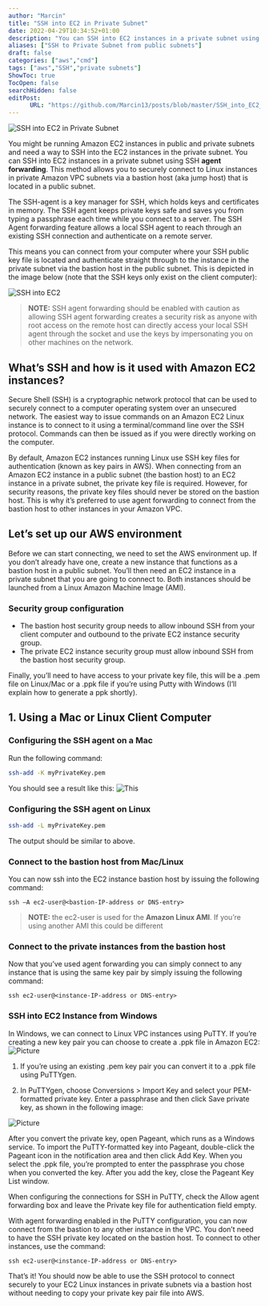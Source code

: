 ```yaml
---
author: "Marcin"
title: "SSH into EC2 in Private Subnet"
date: 2022-04-29T10:34:52+01:00
description: "You can SSH into EC2 instances in a private subnet using SSH agent forwarding"
aliases: ["SSH to Private Subnet from public subnets"]
draft: false
categories: ["aws","cmd"]
tags: ["aws","SSH","private subnets"]
ShowToc: true
TocOpen: false
searchHidden: false
editPost:
      URL: "https://github.com/Marcin13/posts/blob/master/SSH_into_EC2_in_Private_Subnet.md"
---
```


![SSH into EC2 in Private Subnet](https://cdn-digicloud.pressidium.com/wp-content/uploads/2020/10/SSH-into-EC2-in-Private-Subnet-Amazon-AWS-600x382.jpg#center)

You might be running Amazon EC2 instances in public and private subnets and need a way to SSH into the EC2 instances in the private subnet. You can SSH into EC2 instances in a private subnet using SSH **agent forwarding**. This method allows you to securely connect to Linux instances in private Amazon VPC subnets via a bastion host (aka jump host) that is located in a public subnet.

The SSH-agent is a key manager for SSH, which holds keys and certificates in memory. The SSH agent keeps private keys safe and saves you from typing a passphrase each time while you connect to a server.  The SSH Agent forwarding feature allows a local SSH agent to reach through an existing SSH connection and authenticate on a remote server.

This means you can connect from your computer where your SSH public key file is located and authenticate straight through to the instance in the private subnet via the bastion host in the public subnet. This is depicted in the image below (note that the SSH keys only exist on the client computer):

![SSH into EC2](https://cdn-digicloud.pressidium.com/wp-content/uploads/2020/10/SSH-into-EC2-1024x479.jpg)

> **NOTE:** SSH agent forwarding should be enabled with caution as allowing SSH agent forwarding creates a security risk as anyone with root access on the remote host can directly access your local SSH agent through the socket and use the keys by impersonating you on other machines on the network.

## What’s SSH and how is it used with Amazon EC2 instances?

Secure Shell (SSH) is a cryptographic network protocol that can be used to securely connect to a computer operating system over an unsecured network. The easiest way to issue commands on an Amazon EC2 Linux instance is to connect to it using a terminal/command line over the SSH protocol. Commands can then be issued as if you were directly working on the computer.

By default, Amazon EC2 instances running Linux use SSH key files for authentication (known as key pairs in AWS). When connecting from an Amazon EC2 instance in a public subnet (the bastion host) to an EC2 instance in a private subnet, the private key file is required. However, for security reasons, the private key files should never be stored on the bastion host. This is why it’s preferred to use agent forwarding to connect from the bastion host to other instances in your Amazon VPC.

[](https://www.adplugg.com/track/click/A48221584/60486/click?toi=21584&hn=digitalcloud.training&bu=%2Fssh-into-ec2-in-private-subnet%2F&rf=https%3A%2F%2Fwww.google.com%2F&zn=16420&pm=8397&ct=&next=)

## Let’s set up our AWS environment

Before we can start connecting, we need to set the AWS environment up. If you don’t already have one, create a new instance that functions as a bastion host in a public subnet. You’ll then need an EC2 instance in a private subnet that you are going to connect to. Both instances should be launched from a Linux Amazon Machine Image (AMI).

### Security group configuration

+ The bastion host security group needs to allow inbound SSH from your client computer and outbound to the private EC2 instance security group.
+ The private EC2 instance security group must allow inbound SSH from the bastion host security group.

Finally, you’ll need to have access to your private key file, this will be a .pem file on Linux/Mac or a .ppk file if you’re using Putty with Windows (I’ll explain how to generate a ppk shortly).

## 1. Using a Mac or Linux Client Computer

### Configuring the SSH agent on a Mac

Run the following command:

```bash
ssh-add -K myPrivateKey.pem
```

You should see a result like this:
![This](https://cdn-digicloud.pressidium.com/wp-content/uploads/2020/10/SSH-ADD-K-MAC.png)

### Configuring the SSH agent on Linux

```bash
ssh-add -L myPrivateKey.pem
```

The output should be similar to above.

### Connect to the bastion host from Mac/Linux

You can now ssh into the EC2 instance bastion host by issuing the following command:

```shell
ssh –A ec2-user@<bastion-IP-address or DNS-entry>
```

> **NOTE:** the ec2-user is used for the **Amazon Linux AMI**. If you’re using another AMI this could be different

### Connect to the private instances from the bastion host

Now that you’ve used agent forwarding you can simply connect to any instance that is using the same key pair by simply issuing the following command:

```shell
ssh ec2-user@<instance-IP-address or DNS-entry>
```

### SSH into EC2 Instance from Windows

In Windows, we can connect to Linux VPC instances using PuTTY. If you’re creating a new key pair you can choose to create a .ppk file in Amazon EC2:
![Picture](https://cdn-digicloud.pressidium.com/wp-content/uploads/2020/10/Create-PPK-File-EC2.png)

   1. If you’re using an existing .pem key pair you can convert it to a .ppk file using PuTTYgen.

   2. In PuTTYgen, choose Conversions > Import Key and select your PEM-formatted private key.
      Enter a passphrase and then click Save private key, as shown in the following image:

![Picture](https://cdn-digicloud.pressidium.com/wp-content/uploads/2020/10/PuTTYgen.jpg)

After you convert the private key, open Pageant, which runs as a Windows service.  To import the PuTTY-formatted key into Pageant, double-click the Pageant icon in the notification area and then click Add Key. When you select the .ppk file, you’re prompted to enter the passphrase you chose when you converted the key. After you add the key, close the Pageant Key List window.

[]("https://cdn-digicloud.pressidium.com/wp-content/uploads/2020/10/Pageant-Passphrase.jpg")

When configuring the connections for SSH in PuTTY, check the Allow agent forwarding box and leave the Private key file for authentication field empty.

[]('https://cdn-digicloud.pressidium.com/wp-content/uploads/2020/10/Allow-Agent-Forwarding.jpg')

With agent forwarding enabled in the PuTTY configuration, you can now connect from the bastion to any other instance in the VPC. You don’t need to have the SSH private key located on the bastion host. To connect to other instances, use the command:

```shell
ssh ec2-user@<instance-IP-address or DNS-entry>
```

[](https://cdn-digicloud.pressidium.com/wp-content/uploads/2020/10/Authenticate-with-SSH-agent.jpg)

That’s it! You should now be able to use the SSH protocol to connect securely to your EC2 Linux instances in private subnets via a bastion host without needing to copy your private key pair file into AWS.

